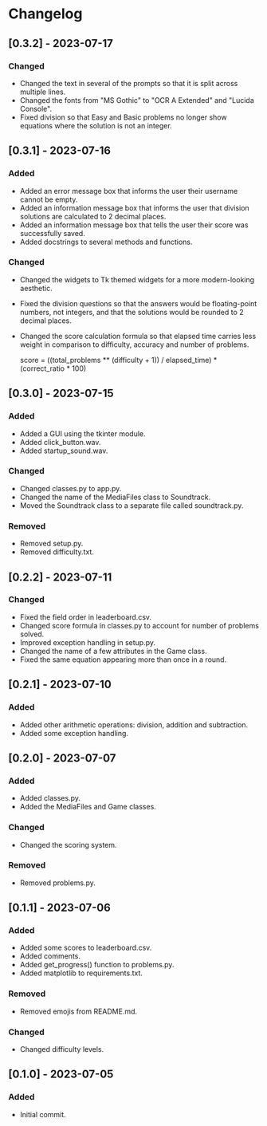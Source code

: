 # Changelog
## [0.3.2] - 2023-07-17
### Changed
- Changed the text in several of the prompts so that it is split across multiple lines.
- Changed the fonts from "MS Gothic" to "OCR A Extended" and "Lucida Console".
- Fixed division so that Easy and Basic problems no longer show equations where the solution is not an integer.

## [0.3.1] - 2023-07-16
### Added
- Added an error message box that informs the user their username cannot be empty.
- Added an information message box that informs the user that division solutions are calculated to 2 decimal places.
- Added an information message box that tells the user their score was successfully saved.
- Added docstrings to several methods and functions.

### Changed
- Changed the widgets to Tk themed widgets for a more modern-looking aesthetic.
- Fixed the division questions so that the answers would be floating-point numbers, not integers, and that the solutions would be rounded to 2 decimal places.
- Changed the score calculation formula so that elapsed time carries less weight in comparison to difficulty, accuracy and number of problems.

    score = ((total_problems ** (difficulty + 1)) / elapsed_time) * (correct_ratio * 100)

## [0.3.0] - 2023-07-15
### Added
- Added a GUI using the tkinter module.
- Added click_button.wav.
- Added startup_sound.wav.

### Changed
- Changed classes.py to app.py.
- Changed the name of the MediaFiles class to Soundtrack.
- Moved the Soundtrack class to a separate file called soundtrack.py.

### Removed
- Removed setup.py.
- Removed difficulty.txt.

## [0.2.2] - 2023-07-11
### Changed
- Fixed the field order in leaderboard.csv.
- Changed score formula in classes.py to account for number of problems solved.
- Improved exception handling in setup.py.
- Changed the name of a few attributes in the Game class.
- Fixed the same equation appearing more than once in a round.

## [0.2.1] - 2023-07-10
### Added
- Added other arithmetic operations: division, addition and subtraction.
- Added some exception handling.

## [0.2.0] - 2023-07-07
### Added
- Added classes.py.
- Added the MediaFiles and Game classes.

### Changed
- Changed the scoring system.

### Removed
- Removed problems.py.

## [0.1.1] - 2023-07-06
### Added
- Added some scores to leaderboard.csv.
- Added comments.
- Added get_progress() function to problems.py.
- Added matplotlib to requirements.txt.

### Removed
- Removed emojis from README.md.

### Changed
- Changed difficulty levels.

## [0.1.0] - 2023-07-05
### Added
- Initial commit.
